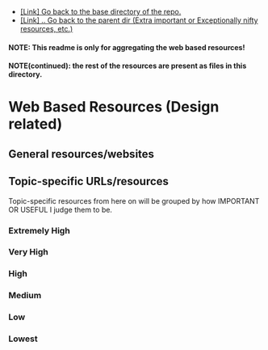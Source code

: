 + [[Link] Go back to the base directory of the repo.](https://github.com/Nomi/Learning-Android-Development-with-Kotlin-and-Jetpack-Compose/)
+ [[Link] .. Go back to the parent dir (Extra important or Exceptionally nifty resources, etc.)](https://github.com/Nomi/Learning-Android-Development-with-Kotlin-and-Jetpack-Compose/tree/main/.SomeImportantResourcesAndAdvice/)

#### NOTE: This readme is only for aggregating the web based resources!
#### NOTE(continued): the rest of the resources are present as files in this directory.


# Web Based Resources (Design related)

## General resources/websites

## Topic-specific URLs/resources

Topic-specific resources from here on will be grouped by how IMPORTANT OR USEFUL I judge them to be.

### Extremely High

### Very High

### High

### Medium

### Low

### Lowest
